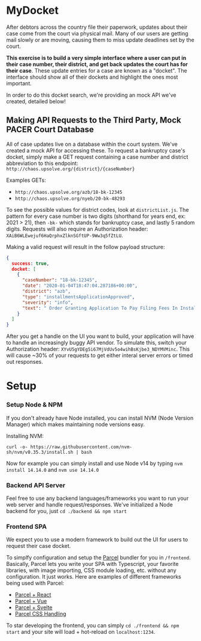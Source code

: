# MyDocket

After debtors across the country file their paperwork, updates about their case come from the court via physical mail. Many of our users are getting mail slowly or are moving, causing them to miss update deadlines set by the court.

**This exercise is to build a very simple interface where a user can put in their case number, their district, and get back updates the court has for their case**. These update entries for a case are known as a "docket". The interface should show all of their dockets and highlight the ones most important.

In order to do this docket search, we're providing an mock API we've created, detailed below!

## Making API Requests to the Third Party, Mock PACER Court Database

All of case updates live on a database within the court system. We've created a mock API for accessing these. To request a bankruptcy case's docket, simply make a GET request containing a case number and district abbreviation to this endpoint: `http://chaos.upsolve.org/{district}/{caseNumber}`

Examples GETs:
- `http://chaos.upsolve.org/azb/18-bk-12345`
- `http://chaos.upsolve.org/nyeb/20-bk-48293`

To see the possible values for district codes, look at `districtList.js`. The pattern for every case number is two digits (shorthand for years end, ex: 2021 > 21), then `-bk-` which stands for bankruptcy case, and lastly 5 random digits. Requests will also require an Authorization header: `XAiB6WLEwejuf6HaQrphxZlknSGftUP-9Ww3q5fZtLU`.

Making a valid request will result in the follow payload structure:

```json
{
  success: true,
  docket: [
    {
      "caseNumber": "18-bk-12345",
      "date": "2020-01-04T18:47:04.287186+00:00",
      "district": "azb",
      "type": "installmentsApplicationApproved",
      "severity": "info",
      "text": " Order Granting Application To Pay Filing Fees In Installments"
    }
  ]
}
```

After you get a handle on the UI you want to build, your application will have to handle an increasingly buggy API vendor. To simulate this, switch your Authorization header: `XYvU5gYDEg5i67MjVdUv5o4wihBsKjbe3_NDYMVMinc`. This will cause ~30% of your requests to get either interal server errors or timed out responses.

# Setup

### Setup Node & NPM

If you don't already have Node installed, you can install NVM (Node Version Manager) which makes maintaining node versions easy.

Installing NVM:
```
curl -o- https://raw.githubusercontent.com/nvm-sh/nvm/v0.35.3/install.sh | bash
```

Now for example you can simply install and use Node v14 by typing `nvm install 14.14.0` and `nvm use 14.14.0`

### Backend API Server

Feel free to use any backend languages/frameworks you want to run your web server and handle request/responses. We've initialized a Node backend for you, just `cd ./backend && npm start`

### Frontend SPA

We expect you to use a modern framework to build out the UI for users to request their case docket.

To simplfy configuration and setup the [Parcel](https://parceljs.org/) bundler for you in `/frontend`. Basically, Parcel lets you write your SPA with Typescript, your favorite libraries, with image importing, CSS module loading, etc. without any configuration. It just works. Here are examples of different frameworks being used with Parcel:

- [Parcel + React](https://en.parceljs.org/recipes.html#react)
- [Parcel + Vue](https://en.parceljs.org/vue.html#vue)
- [Parcel + Svelte](https://en.parceljs.org/recipes.html#svelte)
- [Parcel CSS Handling](https://en.parceljs.org/css.html#css)

To star developing the frontend, you can simply `cd ./frontend && npm start` and your site will load + hot-reload on `localhost:1234`.
